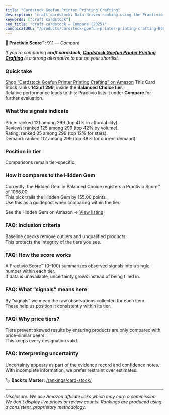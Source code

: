 ```yaml
---
title: "Cardstock Goefun Printer Printing Crafting"
description: "craft cardstock: Data-driven ranking using the Practivio Score™. Positioned by quality, value, demand, findability, momentum."
keywords: ["craft cardstock"]
seo_title: "craft cardstock — Compare (2025)"
canonicalURL: "/products/cardstock-goefun-printer-printing-crafting-B0CQC5H313/"
---
```


**🛒 Practivio Score™:** 911 — _Compare_


*If you're comparing **craft cardstock**, **[Cardstock Goefun Printer Printing Crafting](https://www.amazon.com/dp/B0CQC5H313?tag=practivio-20)** is a strong alternative to put on your shortlist.*
### Quick take
[Shop “Cardstock Goefun Printer Printing Crafting” on Amazon](https://www.amazon.com/dp/B0CQC5H313?tag=practivio-20)
This Card Stock ranks **143 of 299**, inside the **Balanced Choice tier**.  
Relative performance leads to this: Practivio lists it under **Compare** for further evaluation.

### What the signals indicate
Price: ranked 121 among 299 (top 41% in affordability).  
Reviews: ranked 125 among 299 (top 42% by volume).  
Rating: ranked 35 among 299 (top 12% for stars).  
Demand: ranked 112 among 299 (top 38% for current demand).

### Position in tier
Comparisons remain tier-specific.

### How it compares to the Hidden Gem
Currently, the Hidden Gem in Balanced Choice registers a Practivio Score™ of 1066.00.  
This pick trails the Hidden Gem by 155.00 points.  
Use this as a guidepost when comparing within the tier.  

See the Hidden Gem on Amazon → [View listing](https://www.amazon.com/dp/B07QQ3L753?tag=practivio-20)

### FAQ: Inclusion criteria
Baseline checks remove outliers and unqualified products.  
This protects the integrity of the tiers you see.

### FAQ: How the score works
A Practivio Score™ (0–100) summarizes observed signals into a single number within each tier.  
If data is unavailable, uncertainty grows instead of being filled in.

### FAQ: What “signals” means here
By “signals” we mean the raw observations collected for each item.  
These help us position it consistently within its tier.

### FAQ: Why price tiers?
Tiers prevent skewed results by ensuring products are only compared with price-similar peers.  
This keeps every designation valid.

### FAQ: Interpreting uncertainty
Uncertainty appears as part of the evidence record and confidence notes.  
With incomplete information, we prefer restraint over estimates.

<!-- Missing template for Compare/CompareWithinPriceClass -->


🏷️ **Back to Master:** [/rankings/card-stock/](/rankings/card-stock/)

---
_Disclosure: We use Amazon affiliate links which may earn a commission. We don’t display live prices or review counts. Rankings are produced using a consistent, proprietary methodology._
